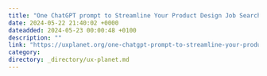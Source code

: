 ```yaml
---
title: "One ChatGPT prompt to Streamline Your Product Design Job Search"
date: 2024-05-22 21:40:02 +0000
dateadded: 2024-05-23 00:00:48 +0100
description: ""
link: "https://uxplanet.org/one-chatgpt-prompt-to-streamline-your-product-design-job-search-c2501060d702?source=rss----819cc2aaeee0---4"
category:
directory: _directory/ux-planet.md
---
```

